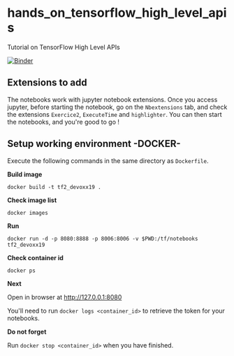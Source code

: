 # hands_on_tensorflow_high_level_apis
Tutorial on TensorFlow High Level APIs

[![Binder](https://mybinder.org/badge_logo.svg)](https://mybinder.org/v2/gh/ybenoit/hands_on_tensorflow_high_level_apis/master)

## Extensions to add
The notebooks work with jupyter notebook extensions. 
Once you access jupyter, before starting the notebook, go on the `Nbextensions` tab, and check the extensions `Exercice2`, `ExecuteTime` and `highlighter`.
You can then start the notebooks, and you're good to go !


## Setup working environment -DOCKER-

Execute the following commands in the same directory as `Dockerfile`.


__Build image__

`docker build -t tf2_devoxx19 .`

__Check image list__

`docker images`

__Run__

`docker run -d -p 8080:8888 -p 8006:8006 -v $PWD:/tf/notebooks tf2_devoxx19`

__Check container id__

`docker ps`

__Next__

Open in browser at http://127.0.0.1:8080

You'll need to run `docker logs <container_id>` to retrieve the token for your notebooks.

__Do not forget__

Run `docker stop <container_id>` when you have finished. 


